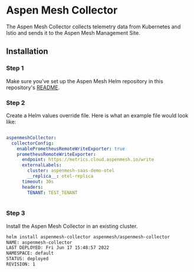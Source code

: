 # Aspen Mesh Collector

The Aspen Mesh Collector collects telemetry data from Kubernetes and Istio and sends it to the Aspen Mesh Management Site.

## Installation

### Step 1
Make sure you've set up the Aspen Mesh Helm repository in this repository's [README](../README.MD).

### Step 2

Create a Helm values override file.  Here is what an example file would look like:

```yaml

aspenmeshCollector:
  collectorConfig:
    enablePrometheusRemoteWriteExporter: true
    prometheusRemoteWriteExporter:
      endpoint: https://metrics.cloud.aspenmesh.io/write
      externalLabels:
        cluster: aspenmesh-saas-demo-otel
        __replica__: otel-replica
      timeout: 30s
      headers:
        TENANT: TEST_TENANT
        
```

### Step 3

Install the Aspen Mesh Collector in an existing cluster. 

```bash
helm install aspenmesh-collector aspenmesh/aspenmesh-collector 
NAME: aspenmesh-collector
LAST DEPLOYED: Fri Jun 17 15:48:57 2022
NAMESPACE: default
STATUS: deployed
REVISION: 1
```
